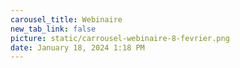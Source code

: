 ```yaml
---
carousel_title: Webinaire
new_tab_link: false
picture: static/carrousel-webinaire-8-fevrier.png
date: January 18, 2024 1:18 PM
---
```

